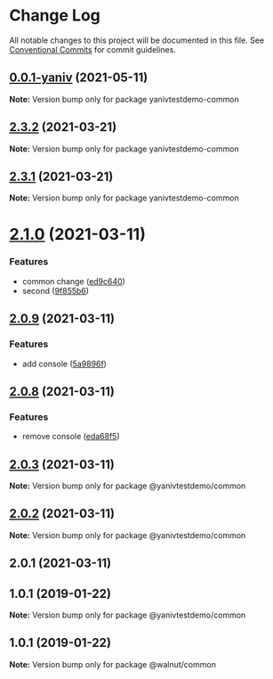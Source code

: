 # Change Log

All notable changes to this project will be documented in this file.
See [Conventional Commits](https://conventionalcommits.org) for commit guidelines.

## [0.0.1-yaniv](https://github.com/YanivD/yarn-workspaces-example/compare/yanivtestdemo-common@2.3.2...yanivtestdemo-common@0.0.1-yaniv) (2021-05-11)

**Note:** Version bump only for package yanivtestdemo-common





## [2.3.2](https://github.com/YanivD/yarn-workspaces-example/compare/yanivtestdemo-common@2.3.1...yanivtestdemo-common@2.3.2) (2021-03-21)

**Note:** Version bump only for package yanivtestdemo-common





## [2.3.1](https://github.com/YanivD/yarn-workspaces-example/compare/yanivtestdemo-common@2.3.0...yanivtestdemo-common@2.3.1) (2021-03-21)

**Note:** Version bump only for package yanivtestdemo-common





# [2.1.0](https://github.com/YanivD/yarn-workspaces-example/compare/yanivtestdemo-common@2.0.9...yanivtestdemo-common@2.1.0) (2021-03-11)


### Features

* common change ([ed9c640](https://github.com/YanivD/yarn-workspaces-example/commit/ed9c640))
* second ([9f855b6](https://github.com/YanivD/yarn-workspaces-example/commit/9f855b6))





## [2.0.9](https://github.com/YanivD/yarn-workspaces-example/compare/yanivtestdemo-common@2.0.8...yanivtestdemo-common@2.0.9) (2021-03-11)


### Features

* add console ([5a9896f](https://github.com/YanivD/yarn-workspaces-example/commit/5a9896f))





## [2.0.8](https://github.com/YanivD/yarn-workspaces-example/compare/yanivtestdemo-common@2.0.7...yanivtestdemo-common@2.0.8) (2021-03-11)


### Features

* remove console ([eda68f5](https://github.com/YanivD/yarn-workspaces-example/commit/eda68f5))





## [2.0.3](https://github.com/YanivD/yarn-workspaces-example/compare/@yanivtestdemo/common@2.0.2...@yanivtestdemo/common@2.0.3) (2021-03-11)

**Note:** Version bump only for package @yanivtestdemo/common





## [2.0.2](https://github.com/YanivD/yarn-workspaces-example/compare/@yanivtestdemo/common@2.0.1...@yanivtestdemo/common@2.0.2) (2021-03-11)

**Note:** Version bump only for package @yanivtestdemo/common





## 2.0.1 (2021-03-11)



## 1.0.1 (2019-01-22)

**Note:** Version bump only for package @yanivtestdemo/common





## 1.0.1 (2019-01-22)

**Note:** Version bump only for package @walnut/common
